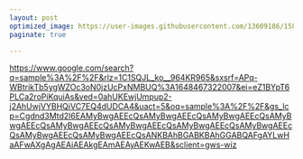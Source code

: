 ```yaml
---
layout: post
optimized_image: https://user-images.githubusercontent.com/13609186/158834851-5c5d7736-001b-448d-8bb6-eb99f2f16233.jpg
paginate: true

---
```


https://www.google.com/search?q=sample%3A%2F%2F&rlz=1C1SQJL_ko__964KR965&sxsrf=APq-WBtrikTb5ygWZOc3oN0jzUcPxNMBUQ%3A1648467322007&ei=eZ1BYpT6PLCa2roPiKquiAs&ved=0ahUKEwjUmpup2-j2AhUwjVYBHQiVC7EQ4dUDCA4&uact=5&oq=sample%3A%2F%2F&gs_lcp=Cgdnd3Mtd2l6EAMyBwgAEEcQsAMyBwgAEEcQsAMyBwgAEEcQsAMyBwgAEEcQsAMyBwgAEEcQsAMyBwgAEEcQsAMyBwgAEEcQsAMyBwgAEEcQsAMyBwgAEEcQsAMyBwgAEEcQsANKBAhBGABKBAhGGABQAFgAYLwHaAFwAXgAgAEAiAEAkgEAmAEAyAEKwAEB&sclient=gws-wiz
